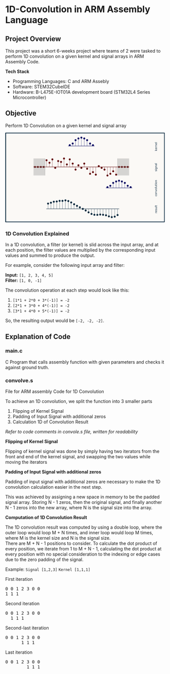 # 1D-Convolution in ARM Assembly Language


## Project Overview 

This project was a short 6-weeks project where teams of 2 were tasked to perform 1D convolution on a given kernel and signal arrays in ARM Assembly Code.

**Tech Stack**
- Programming Languages: C and ARM Assebly
- Software: STEM32CubeIDE
- Hardware: B-L475E-IOT01A development board
  (STM32L4 Series Microcontroller)


## Objective

Perform 1D Convolution on a given kernel and signal array

![Illustration of 1D Convolution](1D%20Convolution%20Example.png)

### 1D Convolution Explained

In a 1D convolution, a filter (or kernel) is slid across the input array, and at each position, the filter values are multiplied by the corresponding input values and summed to produce the output.

For example, consider the following input array and filter:

**Input:** `[1, 2, 3, 4, 5]`  
**Filter:** `[1, 0, -1]`

The convolution operation at each step would look like this:

1. `[1*1 + 2*0 + 3*(-1)] = -2`
2. `[2*1 + 3*0 + 4*(-1)] = -2`
3. `[3*1 + 4*0 + 5*(-1)] = -2`

So, the resulting output would be `[-2, -2, -2]`.


## Explanation of Code

### main.c

C Program that calls assembly function with given parameters and checks it against ground truth.

### convolve.s

File for ARM assembly Code for 1D Convolution

To achieve an 1D convolution, we split the function into 3 smaller parts

1. Flipping of Kernel Signal
2. Padding of Input Signal with additional zeros
3. Calculation 1D of Convolution Result

*Refer to code comments in convole.s file, written for readability*

**Flipping of Kernel Signal**

Flipping of kernel signal was done by simply having two iterators from the front and end of the kernel signal, and swapping the two values while moving the iterators

**Padding of Input Signal with additional zeros**

Padding of input signal with additional zeros are necessary to make the 1D convolution calculation easier in the next step.

This was achieved by assigning a new space in memory to be the padded signal array. Storing N - 1 zeros, then the original signal, and finally another N - 1 zeros into the new array, where N is the signal size into the array.

**Computation of 1D Convolution Result**

The 1D convolution result was computed by using a double loop, where the outer loop would loop M + N times, and inner loop would loop M times, where M is the kernel size and N is the signal size.  
There are M + N - 1 positions to consider. To calculate the dot product of every position, we iterate from 1 to M + N - 1, calculating the dot product at every position with no special consideration to the indexing or edge cases due to the zero padding of the signal.

Example: `Signal [1,2,3]`  `Kernel [1,1,1]`

First iteration
<pre>
0 0 1 2 3 0 0  	
1 1 1
</pre>

Second iteration

<pre>
0 0 1 2 3 0 0  	
  1 1 1
</pre>  

Second-last iteration
<pre>
0 0 1 2 3 0 0  	
      1 1 1
</pre>  
Last iteration 
<pre>
0 0 1 2 3 0 0  	
        1 1 1
</pre>  


